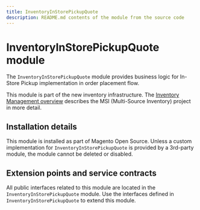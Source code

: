 ```yaml
---
title: InventoryInStorePickupQuote
description: README.md contents of the module from the source code
---
```


# InventoryInStorePickupQuote module

The `InventoryInStorePickupQuote` module provides business logic for In-Store Pickup implementation in order placement flow.

This module is part of the new inventory infrastructure. The
[Inventory Management overview](https://developer.adobe.com/commerce/webapi/rest/inventory/index.html)
describes the MSI (Multi-Source Inventory) project in more detail.

## Installation details

This module is installed as part of Magento Open Source. Unless a custom implementation for `InventoryInStorePickupQuote`
is provided by a 3rd-party module, the module cannot be deleted or disabled.

## Extension points and service contracts

All public interfaces related to this module are located in the `InventoryInStorePickupQuote` module.
Use the interfaces defined in `InventoryInStorePickupQuote` to extend this module.
